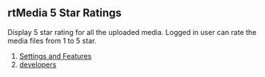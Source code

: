 ##  rtMedia 5 Star Ratings

Display 5 star rating for all the uploaded media. Logged in user can rate the media files from 1 to 5 star.

1. [Settings and Features](../addons/rtmedia-ratings/features.md) 
2. [developers](../addons/rtmedia-ratings/developers.md) 
